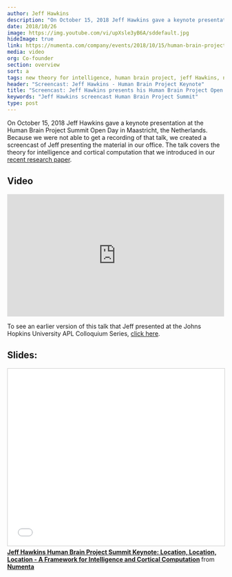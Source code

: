 ```yaml
---
author: Jeff Hawkins
description: "On October 15, 2018 Jeff Hawkins gave a keynote presentation at the Human Brain Project Summit Open Day. Because we were not able to get a recording of that talk, we created a screencast of Jeff presenting the material in our office."
date: 2018/10/26
image: https://img.youtube.com/vi/upXsle3yB6A/sddefault.jpg
hideImage: true
link: https://numenta.com/company/events/2018/10/15/human-brain-project-summit/
media: video
org: Co-founder
section: overview
sort: a
tags: new theory for intelligence, human brain project, jeff Hawkins, neocortex, brain theory
header: "Screencast: Jeff Hawkins - Human Brain Project Keynote"
title: "Screencast: Jeff Hawkins presents his Human Brain Project Open Day Keynote"
keywords: "Jeff Hawkins screencast Human Brain Project Summit"
type: post
---
```

On October 15, 2018 Jeff Hawkins gave a keynote presentation at the Human Brain Project Summit Open Day in Maastricht, the Netherlands. Because we were not able to get a recording of that talk, we created a screencast of Jeff presenting the material in our office. The talk covers the theory for intelligence and cortical computation that we introduced in our [recent research paper](/neuroscience-research/research-publications/papers/a-framework-for-intelligence-and-cortical-function-based-on-grid-cells-in-the-neocortex/).

## Video
<iframe width="504" height="284" src="https://www.youtube.com/embed/upXsle3yB6A?ecver=1" frameborder="0" gesture="media" allow="encrypted-media" allowfullscreen></iframe>

To see an earlier version of this talk that Jeff presented at the Johns Hopkins University APL Colloquium Series, [click here](/resources/videos/jeff-hawkins-johns-hopkins-apl-talk/).

## Slides:

<iframe src="//www.slideshare.net/slideshow/embed_code/key/4rBh9WpA7jCMYs" width="504" height="411" frameborder="0" marginwidth="0" marginheight="0" scrolling="no" style="border:1px solid #CCC; border-width:1px; margin-bottom:5px; max-width: 100%;" allowfullscreen> </iframe> <div style="margin-bottom:5px"> <strong> <a href="//www.slideshare.net/numenta/jeff-hawkins-human-brain-project-summit-keynote-location-location-location-a-framework-for-intelligence-and-cortical-computation" title="Jeff Hawkins Human Brain Project Summit Keynote: Location, Location, Location - A Framework for Intelligence and Cortical Computation" target="\_blank">Jeff Hawkins Human Brain Project Summit Keynote: Location, Location, Location - A Framework for Intelligence and Cortical Computation</a> </strong> from <strong><a href="https://www.slideshare.net/numenta" target="\_blank">Numenta</a></strong> </div>
